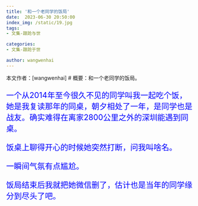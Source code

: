 ```yaml
---
title: '和一个老同学的饭局'
date:  2023-06-30 20:50:00
index_img: /static/19.jpg
tags:
- 文集-踉跄与世

categories:
- 文集-踉跄于世

author: wangwenhai
---
```

本文作者：[wangwenhai] # 概要：和一个老同学的饭局。
<!-- more -->

<div style="font-size:150%; color: blue;">

一个从2014年至今很久不见的同学叫我一起吃个饭，她是我复读那年的同桌，朝夕相处了一年，是同学也是战友。确实难得在离家2800公里之外的深圳能遇到同桌。

饭桌上聊得开心的时候她突然打断，问我叫啥名。

一瞬间气氛有点尴尬。

饭局结束后我就把她微信删了，估计也是当年的同学缘分到尽头了吧。

</div>